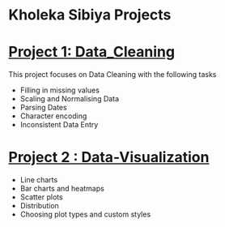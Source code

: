 # Kholeka Sibiya Projects
# [Project 1: Data_Cleaning](https://github.com/Kholeka98/Data_Cleaning)
This project focuses on Data Cleaning with the following tasks
* Filling in missing values 
* Scaling and Normalising Data
* Parsing Dates
* Character encoding
* Inconsistent Data Entry

# [Project 2 : Data-Visualization](https://github.com/Kholeka98/Data-Visualization-)
* Line charts
* Bar charts and heatmaps
* Scatter plots
* Distribution
* Choosing plot types and custom styles
